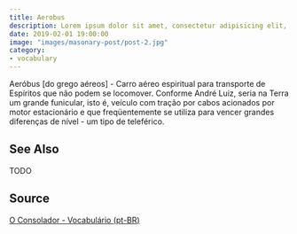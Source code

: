 ```yaml
---
title: Aerobus
description: Lorem ipsum dolor sit amet, consectetur adipisicing elit, sed do eiusmod tempor incididunt ut labore et dolore magna aliqua.
date: 2019-02-01 19:00:00
image: "images/masonary-post/post-2.jpg"
category:
- vocabulary
---
```


Aeróbus [do grego aéreos] - Carro aéreo espiritual para transporte de Espíritos que não podem se locomover. Conforme André Luiz, seria na Terra um grande funicular, isto é, veículo com tração por cabos acionados por motor estacionário e que freqüentemente se utiliza para vencer grandes diferenças de nível - um tipo de teleférico. 

## See Also
TODO

## Source
[O Consolador - Vocabulário (pt-BR)](http://www.oconsolador.com.br/linkfixo/vocabulario/principal.html)
